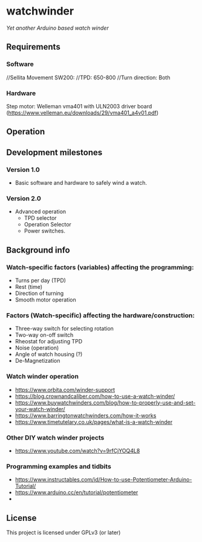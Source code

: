 # watchwinder
*Yet another Arduino based watch winder*

## Requirements

### Software
//Sellita Movement SW200:
//TPD: 650-800
//Turn direction: Both

### Hardware
Step motor:
Welleman vma401 with ULN2003 driver board (https://www.velleman.eu/downloads/29/vma401_a4v01.pdf)

## Operation

## Development milestones
### Version 1.0
- Basic software and hardware to safely wind a watch.
### Version 2.0
- Advanced operation
  - TPD selector
  - Operation Selector
  - Power switches.

## Background info
### Watch-specific factors (variables) affecting the programming:
- Turns per day (TPD)
- Rest (time)
- Direction of turning
- Smooth motor operation

### Factors (Watch-specific) affecting the hardware/construction:
- Three-way switch for selecting rotation
- Two-way on-off switch
- Rheostat for adjusting TPD
- Noise (operation)
- Angle of watch housing (?)
- De-Magnetization

### Watch winder operation
- https://www.orbita.com/winder-support
- https://blog.crownandcaliber.com/how-to-use-a-watch-winder/
- https://www.buywatchwinders.com/blog/how-to-properly-use-and-set-your-watch-winder/
- https://www.barringtonwatchwinders.com/how-it-works
- https://www.timetutelary.co.uk/pages/what-is-a-watch-winder

### Other DIY watch winder projects
- https://www.youtube.com/watch?v=9rfCjYOQ4L8

### Programming examples and tidbits
- https://www.instructables.com/id/How-to-use-Potentiometer-Arduino-Tutorial/
- https://www.arduino.cc/en/tutorial/potentiometer
-

## License
This project is licensed under GPLv3 (or later)
